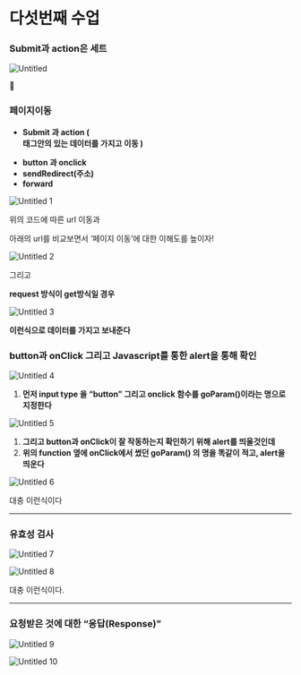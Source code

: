 # 다섯번째 수업

### Submit과 action은 세트

![Untitled](https://user-images.githubusercontent.com/80089860/159041167-7d25e010-784d-4851-ab45-200d5085618d.png)

📌

### 페이지이동

- **Submit 과 action ( <form> 태그안의 있는 데이터를 가지고 이동 )**
- **button 과 onclick**
- **sendRedirect(주소)**
- **forward**
  
![Untitled 1](https://user-images.githubusercontent.com/80089860/159041209-9ff92037-abfa-4233-8103-eb6b2e649247.png)

위의 코드에 따른 url 이동과

아래의 url를 비교보면서 ‘페이지 이동’에 대한 이해도를 높이자!
  
![Untitled 2](https://user-images.githubusercontent.com/80089860/159041219-e623f146-e70d-4b8f-8ca5-4f1ec433daf4.png)

그리고

**request 방식이 get방식일 경우**
  
![Untitled 3](https://user-images.githubusercontent.com/80089860/159041248-fe474515-82ad-44c4-bef6-f5bc98d311c3.png)

**이런식으로 데이터를 가지고 보내준다**

### button과 onClick 그리고 Javascript를 통한 alert을 통해 확인
  
![Untitled 4](https://user-images.githubusercontent.com/80089860/159041270-63b8a448-7dd9-433b-825a-f87fdef1caad.png)

1. **먼저 input type 을 “button” 그리고 onclick 함수를 goParam()이라는 명으로 지정한다**
  
![Untitled 5](https://user-images.githubusercontent.com/80089860/159041285-f09edbb7-c4eb-4188-bbe9-75f4da511aa9.png)

1. **그리고 button과 onClick이 잘 작동하는지 확인하기 위해 alert를 띄울것인데**
2. **위의 function 옆에 onClick에서 썼던 goParam() 의 명을 똑같이 적고, alert을 띄운다**
  
![Untitled 6](https://user-images.githubusercontent.com/80089860/159041302-934f6086-98ae-42fe-a901-713970a81985.png)

대충 이런식이다

---

### 유효성 검사
  
![Untitled 7](https://user-images.githubusercontent.com/80089860/159041323-ae85fdd5-ffa5-4e13-9168-308a91f19dd9.png)
  
![Untitled 8](https://user-images.githubusercontent.com/80089860/159041345-19117d54-b568-42f6-ba3b-b587025006c7.png)

대충 이런식이다.

---

### 요청받은 것에 대한 “응답(Response)”
  
![Untitled 9](https://user-images.githubusercontent.com/80089860/159041388-38353cb2-28fa-4adb-9e5e-8c82f836cfe8.png)

![Untitled 10](https://user-images.githubusercontent.com/80089860/159041396-ca20d21b-4f4e-451b-9299-f2b58f7c7cc1.png)

